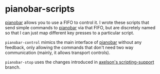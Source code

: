 # pianobar-scripts #

[pianobar](https://github.com/PromyLOPh/pianobar) allows you to use a FIFO to
control it. I wrote these scripts that send simple commands to
[pianobar](https://github.com/PromyLOPh/pianobar) via that FIFO, but are
discretely named so that I can just map different key presses to a particular
script.

`pianobar-control` mimics the main interface of
[pianobar](https://github.com/PromyLOPh/pianobar) without any feedback,  only
allowing the commands that don't need two way communication (mainly, it allows
transport controls).

`pianobar-stop` uses the changes introduced in [axelson's
scripting-support](https://github.com/axelson/pianobar/tree/scripting-support)
branch.
